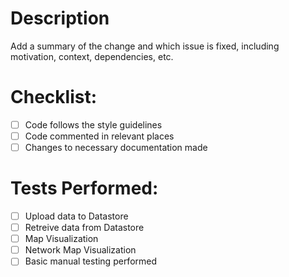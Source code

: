 # Description

Add a summary of the change and which issue is fixed, including motivation, context, dependencies, etc. 

# Checklist:

- [ ] Code follows the style guidelines
- [ ] Code commented in relevant places
- [ ] Changes to necessary documentation made

# Tests Performed:

- [ ] Upload data to Datastore
- [ ] Retreive data from Datastore
- [ ] Map Visualization 
- [ ] Network Map Visualization 
- [ ] Basic manual testing performed
